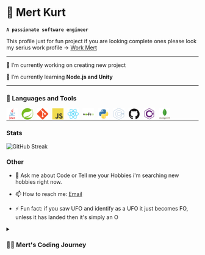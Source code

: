# 👋 Mert Kurt

**`A passionate software engineer`**

This profile just for fun project if you are looking complete ones please look my serius work profile -> [Work Mert](https://github.com/xmekurt)

---

🔭 I’m currently working on creating new project

🌱 I’m currently learning **Node.js and Unity**

---
### 🧰 Languages and Tools
<p align="left">
<a  href="https://www.java.com/"><img align="left" alt="Java" width="30px" style="padding-right:10px;" src="https://github.com/devicons/devicon/blob/v2.15.1/icons/java/java-original-wordmark.svg"/> </a>
<a  href="https://spring.io/"><img align="left" alt="Spring" width="30px" style="padding-right:10px;" src="https://github.com/devicons/devicon/blob/v2.15.1/icons/spring/spring-original.svg" /> </a>
<img align="left" alt="Git" width="30px" style="padding-right:10px;" src="https://github.com/devicons/devicon/blob/v2.15.1/icons/git/git-original.svg" />
<a  href="https://www.javascript.com/"><img align="left" alt="JavaScript" width="30px" style="padding-right:10px;" src="https://github.com/devicons/devicon/blob/v2.15.1/icons/javascript/javascript-original.svg" /></a>
<a  href="https://react.dev/"><img align="left" alt="React" width="30px" style="padding-right:10px;" src="https://github.com/devicons/devicon/blob/v2.15.1/icons/react/react-original.svg" /></a>
<a  href="https://nodejs.org/en"><img align="left" alt="NodeJS" width="30px" style="padding-right:10px;" src="https://github.com/devicons/devicon/blob/v2.15.1/icons/nodejs/nodejs-original-wordmark.svg" /></a>
<a  href="https://www.python.org"><img align="left" alt="Python" width="30px"   style="padding-right:10px;" src="https://github.com/devicons/devicon/blob/v2.15.1/icons/python/python-original.svg" /></a>
<a  href="https://cplusplus.com/"><img align="left" alt="C++" width="30px" style="padding-right:10px;" src="https://github.com/devicons/devicon/blob/v2.15.1/icons/cplusplus/cplusplus-line.svg" /></a>
<img align="left" alt="GitHub" width="30px" style="padding-right:10px;" src="https://github.com/devicons/devicon/blob/v2.15.1/icons/github/github-original.svg" />
<a  href="https://learn.microsoft.com/en-us/dotnet/csharp/"><img align="left" alt="CSharp" width="30px" style="padding-right:10px;" src="https://github.com/devicons/devicon/blob/v2.15.1/icons/csharp/csharp-line.svg" /></a>
<a  href="https://www.mongodb.com/"> <img align="left" alt="Mongo" width="30px" style="padding-right:10px;" src="https://github.com/devicons/devicon/blob/v2.15.1/icons/mongodb/mongodb-original-wordmark.svg" /></a>
 </p>
 <br />

---

 ### Stats
 ![GitHub Streak](https://streak-stats.demolab.com?user=BeardedNoodle&theme=gruvbox&border_radius=4.5)


### Other
- 💬 Ask me about Code or Tell me your Hobbies i'm searching new hobbies right now.
  
- 📫 How to reach me: [Email](mert.kurt1994@gmail.com)
  
- ⚡ Fun fact: if you saw UFO and identify as a UFO it just becomes FO, unless it has landed then it's simply an O

<details>
 <summary><h3>👨‍💻 Mert's Coding Journey</h3></summary>
   It's coming soon